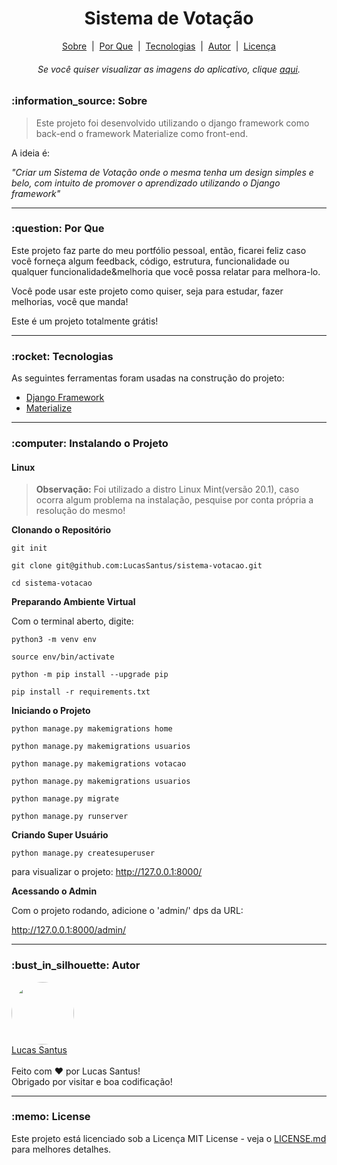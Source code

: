<h1 align="center">Sistema de Votação</h1>

<p align="center">
 <a href="#sobre">Sobre</a> &nbsp;|&nbsp;
 <a href="#porque">Por Que</a> &nbsp;|&nbsp;
 <a href="#tecnologias">Tecnologias</a> &nbsp;|&nbsp;
 <a href="#autor">Autor</a> &nbsp;|&nbsp;
 <a href="#license">Licença</a>
</p>

<h6 align="center"> 
	Se você quiser visualizar as imagens do aplicativo, clique <a href="#autor">aqui</a>.
</h6>

<h3 id="sobre">:information_source: Sobre</h3>

> Este projeto foi desenvolvido utilizando o django framework como back-end o framework Materialize como front-end. 

A ideia é:

_"Criar um Sistema de Votação onde o mesma tenha um design simples e belo, com intuito de promover o aprendizado utilizando o Django framework"_

--------------------------------------------------------------------------------------

<h3 id="porque">:question: Por Que</h3>

Este projeto faz parte do meu portfólio pessoal, então, ficarei feliz caso você forneça algum feedback, código, estrutura, funcionalidade ou qualquer funcionalidade&melhoria que você possa relatar para melhora-lo.

Você pode usar este projeto como quiser, seja para estudar, fazer melhorias, você que manda!

Este é um projeto totalmente grátis!

--------------------------------------------------------------------------------------

<h3 id="tecnologias">:rocket: Tecnologias</h3>

As seguintes ferramentas foram usadas na construção do projeto:

- [Django Framework](https://www.djangoproject.com/)
- [Materialize](https://materializecss.com/)

--------------------------------------------------------------------------------------

<h3 id="instalando">:computer: Instalando o Projeto</h3>

#### Linux

> **Observação:** Foi utilizado a distro Linux Mint(versão 20.1), caso ocorra algum problema na instalação, pesquise por conta própria a resolução do mesmo!

**Clonando o Repositório**

```
git init

git clone git@github.com:LucasSantus/sistema-votacao.git

cd sistema-votacao
```

**Preparando Ambiente Virtual**

Com o terminal aberto, digite:

```
python3 -m venv env

source env/bin/activate

python -m pip install --upgrade pip

pip install -r requirements.txt
```

**Iniciando o Projeto**

```
python manage.py makemigrations home

python manage.py makemigrations usuarios

python manage.py makemigrations votacao

python manage.py makemigrations usuarios

python manage.py migrate

python manage.py runserver
```

**Criando Super Usuário**

```
python manage.py createsuperuser
```

para visualizar o projeto: http://127.0.0.1:8000/


**Acessando o Admin**

Com o projeto rodando, adicione o 'admin/' dps da URL:

http://127.0.0.1:8000/admin/

--------------------------------------------------------------------------------------

<h3 id="autor">:bust_in_silhouette: Autor</h3>

<div align="left"> 
	<a href="https://github.com/LucasSantus">
		<img style="border-radius: 50%;" src="https://github.com/LucasSantus.png" width="100px;" alt=""/>
		<br />
		Lucas Santus
	</a>
</div>
<br />
Feito com ❤️ por Lucas Santus!<br />
Obrigado por visitar e boa codificação!<br />

--------------------------------------------------------------------------------------

<h3 id="license">:memo: License</h3>

Este projeto está licenciado sob a Licença MIT License - veja o [LICENSE.md](https://github.com/LucasSantus/sistema-votacao/blob/master/LICENSE) para melhores detalhes.
